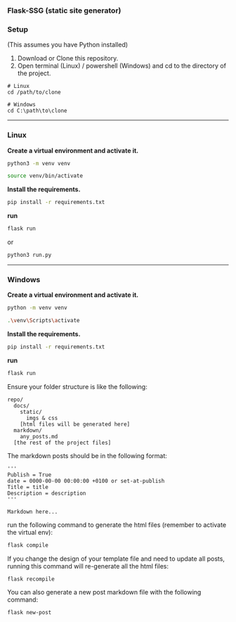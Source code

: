 ### Flask-SSG (static site generator)

### Setup

(This assumes you have Python installed)

1. Download or Clone this repository.
2. Open terminal (Linux) / powershell (Windows) and cd to the directory of the project.

```text
# Linux
cd /path/to/clone

# Windows
cd C:\path\to\clone
```

---

### Linux

**Create a virtual environment and activate it.**

```bash
python3 -m venv venv
```

```bash
source venv/bin/activate
```

**Install the requirements.**

```bash
pip install -r requirements.txt
```

**run**

```bash
flask run
```

or

```bash
python3 run.py
```

---

### Windows

**Create a virtual environment and activate it.**

```bash
python -m venv venv
```

```bash
.\venv\Scripts\activate
```

**Install the requirements.**

```bash
pip install -r requirements.txt
```

**run**

```bash
flask run
```

Ensure your folder structure is like the following:

```text
repo/
  docs/
    static/
      imgs & css
    [html files will be generated here]
  markdown/
    any_posts.md
  [the rest of the project files]
```

The markdown posts should be in the following format:

```text
'''
Publish = True
date = 0000-00-00 00:00:00 +0100 or set-at-publish
Title = title
Description = description
'''

Markdown here...
```

run the following command to generate the html files (remember to activate the virtual env):

```bash
flask compile
```

If you change the design of your template file
and need to update all posts, running this command will re-generate all the html files:

```bash
flask recompile
```

You can also generate a new post markdown file with the following command:

```bash
flask new-post
```
